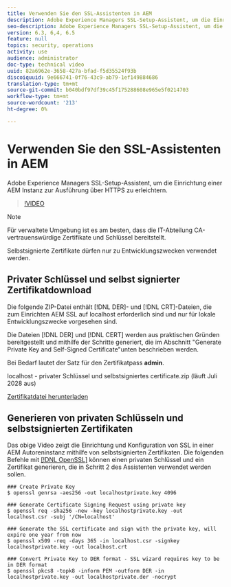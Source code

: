 ```yaml
---
title: Verwenden Sie den SSL-Assistenten in AEM
description: Adobe Experience Managers SSL-Setup-Assistent, um die Einrichtung einer AEM Instanz zur Ausführung über HTTPS zu erleichtern.
seo-description: Adobe Experience Managers SSL-Setup-Assistent, um die Einrichtung einer AEM Instanz zur Ausführung über HTTPS zu erleichtern.
version: 6.3, 6,4, 6.5
feature: null
topics: security, operations
activity: use
audience: administrator
doc-type: technical video
uuid: 82a6962e-3658-427a-bfad-f5d35524f93b
discoiquuid: 9e666741-0f76-43c9-ab79-1ef149884686
translation-type: tm+mt
source-git-commit: b040bdf97df39c45f175288608e965e5f0214703
workflow-type: tm+mt
source-wordcount: '213'
ht-degree: 0%

---
```



# Verwenden Sie den SSL-Assistenten in AEM

Adobe Experience Managers SSL-Setup-Assistent, um die Einrichtung einer AEM Instanz zur Ausführung über HTTPS zu erleichtern.

>[!VIDEO](https://video.tv.adobe.com/v/17993/?quality=12&learn=on)

>[!NOTE]
>
>Für verwaltete Umgebung ist es am besten, dass die IT-Abteilung CA-vertrauenswürdige Zertifikate und Schlüssel bereitstellt.
>
>Selbstsignierte Zertifikate dürfen nur zu Entwicklungszwecken verwendet werden.

## Privater Schlüssel und selbst signierter Zertifikatdownload

Die folgende ZIP-Datei enthält [!DNL DER]- und [!DNL CRT]-Dateien, die zum Einrichten AEM SSL auf localhost erforderlich sind und nur für lokale Entwicklungszwecke vorgesehen sind.

Die Dateien [!DNL DER] und [!DNL CERT] werden aus praktischen Gründen bereitgestellt und mithilfe der Schritte generiert, die im Abschnitt &quot;Generate Private Key and Self-Signed Certificate&quot;unten beschrieben werden.

Bei Bedarf lautet der Satz für den Zertifikatpass **admin**.

localhost - privater Schlüssel und selbstsigniertes certificate.zip (läuft Juli 2028 aus)

[Zertifikatdatei herunterladen](assets/use-the-ssl-wizard/certificate.zip)

## Generieren von privaten Schlüsseln und selbstsignierten Zertifikaten

Das obige Video zeigt die Einrichtung und Konfiguration von SSL in einer AEM Autoreninstanz mithilfe von selbstsignierten Zertifikaten. Die folgenden Befehle mit [[!DNL OpenSSL]](https://www.openssl.org/) können einen privaten Schlüssel und ein Zertifikat generieren, die in Schritt 2 des Assistenten verwendet werden sollen.

```shell
### Create Private Key
$ openssl genrsa -aes256 -out localhostprivate.key 4096

### Generate Certificate Signing Request using private key
$ openssl req -sha256 -new -key localhostprivate.key -out localhost.csr -subj '/CN=localhost'

### Generate the SSL certificate and sign with the private key, will expire one year from now
$ openssl x509 -req -days 365 -in localhost.csr -signkey localhostprivate.key -out localhost.crt

### Convert Private Key to DER format - SSL wizard requires key to be in DER format
$ openssl pkcs8 -topk8 -inform PEM -outform DER -in localhostprivate.key -out localhostprivate.der -nocrypt
```
